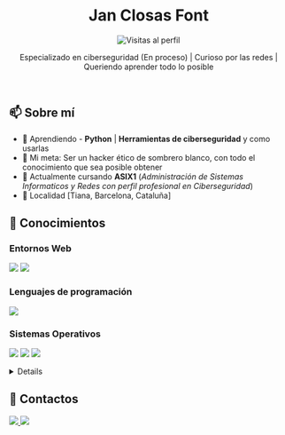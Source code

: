 <h1 align="center">Jan Closas Font</h1>

<p align="center">
  <img src="https://komarev.com/ghpvc/?username=tu-usuario&style=flat-square" alt="Visitas al perfil" />
</p>

<p align="center">
  Especializado en ciberseguridad (En proceso) | Curioso por las redes | Queriendo aprender todo lo posible
</p>

<br>

<h2>📫 Sobre mí</h2>
<ul>
  <li>🌱 Aprendiendo - <strong>Python</strong> | <strong>Herramientas de ciberseguridad</strong> y como usarlas</li>
  <li>🎯 Mi meta: Ser un hacker ético de sombrero blanco, con todo el conocimiento que sea posible obtener</li>
  <li>💬 Actualmente cursando <strong>ASIX1</strong> (<i>Administración de Sistemas Informaticos y Redes con perfil profesional en Ciberseguridad</i>)</li>
  <li>📍 Localidad <en>[Tiana, Barcelona, Cataluña]</en>
</ul>

<h2>🧠 Conocimientos</h2>
<h3>Entornos Web</h3>
<p>
  <img src="https://img.shields.io/badge/HTML5-E34F26?style=flat-square&logo=html5&logoColor=white" />
  <img src="https://img.shields.io/badge/CSS3-1572B6?style=flat-square&logo=css3&logoColor=white" />
</p>
<h3>Lenguajes de programación</h3>
<p>
  <img src="https://img.shields.io/badge/Python-green?logo=python&logoColor=white&logoSize=auto" />
</p>
<h3>Sistemas Operativos</h3>
<p>
  <img src="https://img.shields.io/badge/Kali-%231759F3?logo=kalilinux&logoColor=white&logoSize=auto" />
  <img src="https://img.shields.io/badge/Garuda%20Linux%20%5BArch%5D-%23C717F3?logo=garudalinux&logoColor=white&logoSize=auto" />
  <img src="https://img.shields.io/badge/Nobara%20Linux-%238E8A8A?logo=nobaralinux&logoColor=white&logoSize=auto" />
</p>
<details>
  <p>Hola</p>
</details>
<!-- <h2>📈 Estadísticas de GitHub</h2>
<p align="center">
  <img src="https://github-readme-stats.vercel.app/api?username=tu-usuario&show_icons=true&theme=radical" />
  <img src="https://github-readme-stats.vercel.app/api/top-langs/?username=tu-usuario&layout=compact&theme=radical" />
</p> -->

<h2>📲 Contactos</h2>
<p>
  <a href="https://www.linkedin.com/in/jan-closas-font-752804330" target="_blank">
    <img src="https://img.shields.io/badge/LinkedIn-blue?style=flat-square&logo=linkedin&logoColor=white" />
  </a>
  <a href="mailto:jclosasfont@gmail.com.com">
    <img src="https://img.shields.io/badge/Gmail-D14836?style=flat-square&logo=gmail&logoColor=white" />
  </a>
</p>
